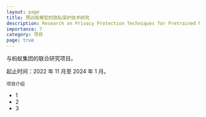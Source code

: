 ```yaml
---
layout: page
title: 预训练模型的隐私保护技术研究
description: Research on Privacy Protection Techniques for Pretrained Models
importance: 7
category: 项目
page: true
---
```


与蚂蚁集团的联合研究项目。

起止时间：2022 年 11 月至 2024 年 1 月。

    项目介绍

- 1
- 2
- 3